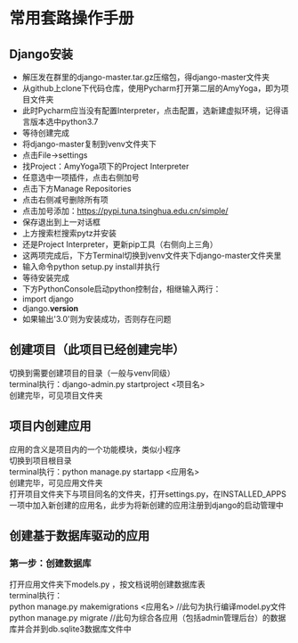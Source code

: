 # 常用套路操作手册
## Django安装
* 解压发在群里的django-master.tar.gz压缩包，得django-master文件夹
* 从github上clone下代码仓库，使用Pycharm打开第二层的AmyYoga，即为项目文件夹
* 此时Pycharm应当没有配置Interpreter，点击配置，选新建虚拟环境，记得语言版本选中python3.7
* 等待创建完成
* 将django-master复制到venv文件夹下
* 点击File->settings
* 找Project：AmyYoga项下的Project Interpreter
* 任意选中一项插件，点击右侧加号
* 点击下方Manage Repositories
* 点击右侧减号删除所有项
* 点击加号添加：https://pypi.tuna.tsinghua.edu.cn/simple/
* 保存退出到上一对话框
* 上方搜索栏搜索pytz并安装
* 还是Project Interpreter，更新pip工具（右侧向上三角）
* 这两项完成后，下方Terminal切换到venv文件夹下django-master文件夹里
* 输入命令python setup.py install并执行
* 等待安装完成
* 下方PythonConsole启动python控制台，相继输入两行：
* import django
* django.__version__
* 如果输出'3.0'则为安装成功，否则存在问题

## 创建项目（此项目已经创建完毕）
切换到需要创建项目的目录（一般与venv同级）  
terminal执行：django-admin.py startproject <项目名>  
创建完毕，可见项目文件夹
## 项目内创建应用
应用的含义是项目内的一个功能模块，类似小程序  
切换到项目根目录  
terminal执行：python manage.py startapp <应用名>  
创建完毕，可见应用文件夹  
打开项目文件夹下与项目同名的文件夹，打开settings.py，在INSTALLED_APPS一项中加入新创建的应用名，此步为将新创建的应用注册到django的启动管理中
## 创建基于数据库驱动的应用
### 第一步：创建数据库
打开应用文件夹下models.py ，按文档说明创建数据库表  
terminal执行：  
python manage.py makemigrations <应用名>       //此句为执行编译model.py文件  
python manage.py migrate                      //此句为综合各应用（包括admin管理后台）的数据库并合并到db.sqlite3数据库文件中  
